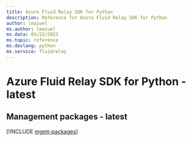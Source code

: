 ```yaml
---
title: Azure Fluid Relay SDK for Python
description: Reference for Azure Fluid Relay SDK for Python
author: lmazuel
ms.author: lmazuel
ms.data: 03/22/2023
ms.topic: reference
ms.devlang: python
ms.service: fluidrelay
---
```

# Azure Fluid Relay SDK for Python - latest

## Management packages - latest
[!INCLUDE [mgmt-packages](fluid-relay-mgmt-index.md)]